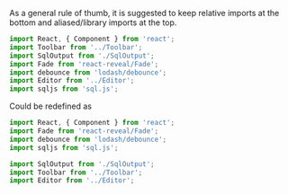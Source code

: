As a general rule of thumb, it is suggested to keep relative imports at the bottom and aliased/library imports at the top.

```jsx
import React, { Component } from 'react';
import Toolbar from '../Toolbar';
import SqlOutput from './SqlOutput';
import Fade from 'react-reveal/Fade';
import debounce from 'lodash/debounce';
import Editor from '../Editor';
import sqljs from 'sql.js';
```

Could be redefined as

```jsx
import React, { Component } from 'react';
import Fade from 'react-reveal/Fade';
import debounce from 'lodash/debounce';
import sqljs from 'sql.js';

import SqlOutput from './SqlOutput';
import Toolbar from '../Toolbar';
import Editor from '../Editor';
```